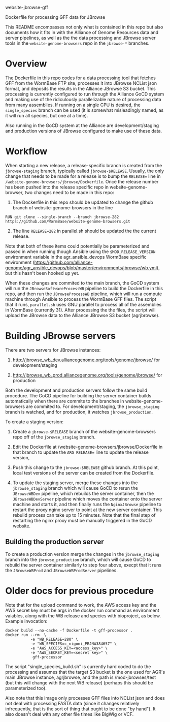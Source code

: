 website-jbrowse-gff

Dockerfile for processing GFF data for JBrowse

This README encompasses not only what is contained in this repo but also documents how
it fits in with the Alliance of Genome Resources data and server pipelines, as well as
the the data processing and JBrowse server tools in the `website-genome-browsers` repo
in the `jbrowse-*` branches.

Overview
========

The Dockerfile in this repo codes for a data processing tool that fetches GFF from
the WormBase FTP site, processes it into JBrowse NCList json format, and deposits
the results in the Alliance JBrowse S3 bucket. This processing is currently configured
to run through the Alliance GoCD system and making use of the ridiculously parallelizable
nature of processing data from many assemblies. If running on a single CPU is desired,
the `single_species` branch can be used (it is somewhat misleadingly named, as it will run all species, but one at a time).

Also running in the GoCD system at the Alliance are development/staging and production
versions of JBrowse configured to make use of these data.

Workflow
========

When starting a new release, a release-specific branch is created from the 
`jbrowse-staging` branch, typically called `jbrowse-$RELEASE`. Usually, the only
change that needs to be made for a release is to bump the `RELEASE=` line in
`/website-genome-browsers/jbrowse/Dockerfile`. Once the release number has been
pushed into the release specific repo in website-genome-browser, two changes
need to be made in this repo:

1. The Dockerfile in this repo should be updated to change the github branch of
website-genome-browsers in the line
```
RUN git clone --single-branch --branch jbrowse-282 https://github.com/WormBase/website-genome-browsers.git
```

2. The line `RELEASE=282` in parallel.sh should be updated the the current release.

Note that both of these items could potentially be parameterized and passed in when
running though Ansible using the `$MOD_RELEASE_VERSION` environment variable in the
agr_ansible_devops WormBase specific environment
(https://github.com/alliance-genome/agr_ansible_devops/blob/master/environments/jbrowse/wb.yml),
but this hasn't been hooked up yet.

When these changes are commited to the main branch, the GoCD system will run the
`JBrowseSoftwareProcessWB` pipeline to build the Dockerfile in this repo, and then
run the `JBrowseProcessWB` pipeline, which will run a compute machine through Ansible
to process the WormBase GFF files. The script that it runs, `parallel.sh` uses
GNU parallel to process all of the assemblies in WormBase (currently 31). After
processing the the files, the script will upload the JBrowse data to the Alliance
JBrowse S3 bucket (agrjbrowse).  

Building JBrowse servers
========================

There are two servers for JBrowse instances:

1. http://jbrowse_wb_dev.alliancegenome.org/tools/genome/jbrowse/ for development/staging

2. http://jbrowse_wb_prod.alliancegenome.org/tools/genome/jbrowse/ for production

Both the development and production servers follow the same build procedure. The
GoCD pipeline for building the server container builds automatically when there are
commits to the branches in website-genome-browsers are commited to. For
development/staging, the `jbrowse_staging` branch is watched, and for production, it
watches `jbrowse_production`.

To create a staging version:

1. Create a `jbrowse-$RELEASE` branch of the website-genome-browsers repo off of the
`jbrowse_staging` branch.

2. Edit the Dockerfile at /website-genome-browsers/jbrowse/Dockerfile in that branch
to update the `ARG RELEASE=` line to update the release version,

3. Push this change to the `jbrowse-$RELEASE` github branch. At this point, local test
versions of the server can be created from the Dockerfile.

4. To update the staging server, merge these changes into the `jbrowse_staging` branch
which will cause GoCD to rerun the `JBrowseWBDev` pipeline, which rebuilds the server
container, then the `JBrowseWBDevServer` pipeline which moves the container onto the
server machine and starts it, and then finally runs the `NginxJBrowse` pipeline to
restart the proxy nginx server to point at the new server container. This rebuild
process can take up to 15 minutes. Note that the final step of restarting the nginx
proxy must be manually triggered in the GoCD website.

Building the production server
------------------------------

To create a production version merge the changes in the `jbrowse_staging` branch into
the `jbrowse_production` branch, which will cause GoCD to rebuild the server container
similarly to step four above, execpt that it runs the `JBrowseWBProd` and
`JBrowseWBProdServer` pipelines.

Older docs for previous procedure
=================================

Note that for the upload command to work, the AWS access key and the AWS
secret key must be args in the docker run command as environment vaiables,
along with the WB release and species with bioproject, as below.
Example invocation:

    docker build --no-cache -f Dockerfile -t gff-processor .
    docker run --rm  \
               -e "WB_RELEASE=280" \
               -e "WB_SPECIES=c_nigoni_PRJNA384657" \
               -e "AWS_ACCESS_KEY=<access_key>" \
               -e "AWS_SECRET_KEY=<secret key>" \
                gff-processor

The script "single_species_build.sh" is currently hard coded to do the processing
and assumes that the target S3 bucket is the one used for AGR's main JBrowse
instance, agrjbrowse, and the path is /mod-jbrowses/test (but this will change with the
next WB release) (perhaps this should be parameterized too).

Also note that this image only processes GFF files into NCList json and does
not deal with processing FASTA data (since it changes relatively infrequently,
that is the sort of thing that ought to be done "by hand").  It also doesn't deal
with any other file times like BigWig or VCF.
